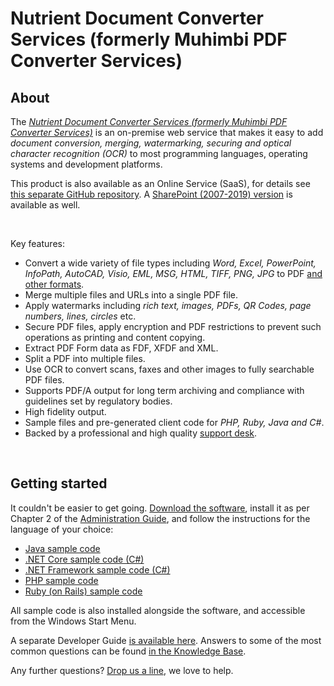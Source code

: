 # Nutrient Document Converter Services (formerly Muhimbi PDF Converter Services)
## About
The [*Nutrient Document Converter Services (formerly Muhimbi PDF Converter Services)*](https://www.nutrient.io/sdk/document-converter-services) is an on-premise web service that makes it easy to add *document conversion, merging, watermarking, securing and optical character recognition (OCR)* to most programming languages, operating systems and development platforms.

This product is also available as an Online Service (SaaS), for details see [this separate GitHub repository](https://github.com/Muhimbi/PDF-Converter-Services-Online). A  [SharePoint (2007-2019) version](https://www.nutrient.io/low-code/document-converter) is available as well. 

<br/>

Key features:
- Convert a wide variety of file types including *Word, Excel, PowerPoint, InfoPath, AutoCAD, Visio, EML, MSG, HTML, TIFF, PNG, JPG* to PDF [and other formats](https://www.nutrient.io/guides/document-converter/sharepoint/knowledge-base/what-file-formats-types-are-supported-for-conversion/).
- Merge multiple files and URLs into a single PDF file.
- Apply watermarks including *rich text, images, PDFs, QR Codes, page numbers, lines, circles* etc.
- Secure PDF files, apply encryption and PDF restrictions to prevent such operations as printing and content copying.
- Extract PDF Form data as FDF, XFDF and XML.
- Split a PDF into multiple files.
- Use OCR to convert scans, faxes and other images to fully searchable PDF files.
- Supports PDF/A output for long term archiving and compliance with guidelines set by regulatory bodies.
- High fidelity output.
- Sample files and pre-generated client code for *PHP, Ruby, Java and C#*.
- Backed by a professional and high quality [support desk](https://support.nutrient.io/hc/en-us/requests/new). 

<br>

## Getting started

It couldn't be easier to get going. [Download the software](https://www.nutrient.io/sdk/try/document-converter-services), install it as per Chapter 2 of the [Administration Guide](https://www.nutrient.io/downloads/pdf-converter-services---administration-guide.pdf), and follow the instructions for the language of your choice:

- [Java sample code](Java/)
- [.NET Core sample code (C#)](Microsoft%20.NET%20Core/)
- [.NET Framework sample code (C#)](Microsoft%20.NET/)
- [PHP sample code](PHP/)
- [Ruby (on Rails) sample code](Ruby/)

All sample code is also installed alongside the software, and accessible from the Windows Start Menu.

A separate Developer Guide [is available here](https://www.nutrient.io/downloads/pdf-converter-services---user-guide.pdf). Answers to some of the most common questions can be found [in the Knowledge Base](https://www.nutrient.io/guides/document-converter/document-converter-services/).

Any further questions? [Drop us a line](https://support.nutrient.io/hc/en-us/requests/new), we love to help.

<br/>